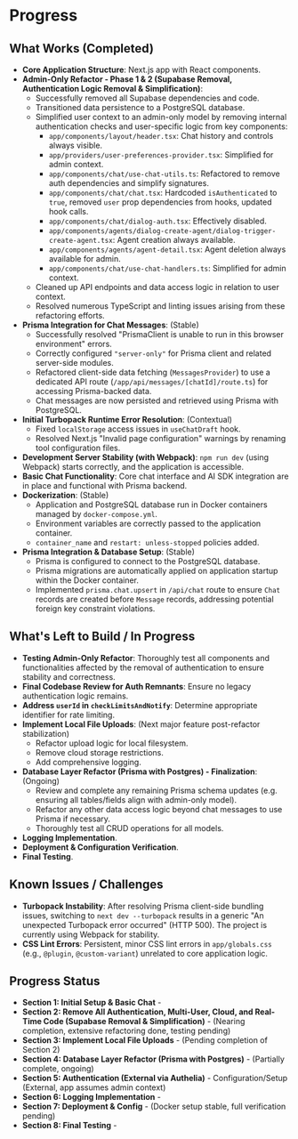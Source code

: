 # Progress

## What Works (Completed)

-   **Core Application Structure**: Next.js app with React components.
-   **Admin-Only Refactor - Phase 1 & 2 (Supabase Removal, Authentication Logic Removal & Simplification)**:
    -   Successfully removed all Supabase dependencies and code.
    -   Transitioned data persistence to a PostgreSQL database.
    -   Simplified user context to an admin-only model by removing internal authentication checks and user-specific logic from key components:
        -   `app/components/layout/header.tsx`: Chat history and controls always visible.
        -   `app/providers/user-preferences-provider.tsx`: Simplified for admin context.
        -   `app/components/chat/use-chat-utils.ts`: Refactored to remove auth dependencies and simplify signatures.
        -   `app/components/chat/chat.tsx`: Hardcoded `isAuthenticated` to `true`, removed `user` prop dependencies from hooks, updated hook calls.
        -   `app/components/chat/dialog-auth.tsx`: Effectively disabled.
        -   `app/components/agents/dialog-create-agent/dialog-trigger-create-agent.tsx`: Agent creation always available.
        -   `app/components/agents/agent-detail.tsx`: Agent deletion always available for admin.
        -   `app/components/chat/use-chat-handlers.ts`: Simplified for admin context.
    -   Cleaned up API endpoints and data access logic in relation to user context.
    -   Resolved numerous TypeScript and linting issues arising from these refactoring efforts.
-   **Prisma Integration for Chat Messages**: (Stable)
    -   Successfully resolved "PrismaClient is unable to run in this browser environment" errors.
    -   Correctly configured `"server-only"` for Prisma client and related server-side modules.
    -   Refactored client-side data fetching (`MessagesProvider`) to use a dedicated API route (`/app/api/messages/[chatId]/route.ts`) for accessing Prisma-backed data.
    -   Chat messages are now persisted and retrieved using Prisma with PostgreSQL.
-   **Initial Turbopack Runtime Error Resolution**: (Contextual)
    -   Fixed `localStorage` access issues in `useChatDraft` hook.
    -   Resolved Next.js "Invalid page configuration" warnings by renaming tool configuration files.
-   **Development Server Stability (with Webpack)**: `npm run dev` (using Webpack) starts correctly, and the application is accessible.
-   **Basic Chat Functionality**: Core chat interface and AI SDK integration are in place and functional with Prisma backend.
-   **Dockerization**: (Stable)
    -   Application and PostgreSQL database run in Docker containers managed by `docker-compose.yml`.
    -   Environment variables are correctly passed to the application container.
    -   `container_name` and `restart: unless-stopped` policies added.
-   **Prisma Integration & Database Setup**: (Stable)
    -   Prisma is configured to connect to the PostgreSQL database.
    -   Prisma migrations are automatically applied on application startup within the Docker container.
    -   Implemented `prisma.chat.upsert` in `/api/chat` route to ensure `Chat` records are created before `Message` records, addressing potential foreign key constraint violations.

## What's Left to Build / In Progress

-   **Testing Admin-Only Refactor**: Thoroughly test all components and functionalities affected by the removal of authentication to ensure stability and correctness.
-   **Final Codebase Review for Auth Remnants**: Ensure no legacy authentication logic remains.
-   **Address `userId` in `checkLimitsAndNotify`**: Determine appropriate identifier for rate limiting.
-   **Implement Local File Uploads**: (Next major feature post-refactor stabilization)
    *   Refactor upload logic for local filesystem.
    *   Remove cloud storage restrictions.
    *   Add comprehensive logging.
-   **Database Layer Refactor (Prisma with Postgres) - Finalization**: (Ongoing)
    *   Review and complete any remaining Prisma schema updates (e.g. ensuring all tables/fields align with admin-only model).
    *   Refactor any other data access logic beyond chat messages to use Prisma if necessary.
    *   Thoroughly test all CRUD operations for all models.
-   **Logging Implementation**.
-   **Deployment & Configuration Verification**.
-   **Final Testing**.

## Known Issues / Challenges

-   **Turbopack Instability**: After resolving Prisma client-side bundling issues, switching to `next dev --turbopack` results in a generic "An unexpected Turbopack error occurred" (HTTP 500). The project is currently using Webpack for stability.
-   **CSS Lint Errors**: Persistent, minor CSS lint errors in `app/globals.css` (e.g., `@plugin`, `@custom-variant`) unrelated to core application logic.

## Progress Status

-   **Section 1: Initial Setup & Basic Chat** - 
-   **Section 2: Remove All Authentication, Multi-User, Cloud, and Real-Time Code (Supabase Removal & Simplification)** - (Nearing completion, extensive refactoring done, testing pending)
-   **Section 3: Implement Local File Uploads** - (Pending completion of Section 2)
-   **Section 4: Database Layer Refactor (Prisma with Postgres)** - (Partially complete, ongoing)
-   **Section 5: Authentication (External via Authelia)** - Configuration/Setup (External, app assumes admin context)
-   **Section 6: Logging Implementation** - 
-   **Section 7: Deployment & Config** - (Docker setup stable, full verification pending)
-   **Section 8: Final Testing** - 